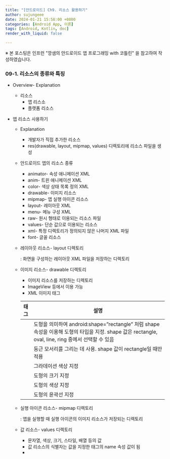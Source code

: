 ```yaml
---
title: "[안드로이드] Ch9. 리소스 활용하기"
author: sujungeee
date: 2024-01-21 15:58:00 +0800
categories: [Android App, 이론]
tags: [Android, Kotlin, doc]
render_with_liquid: false

---
```




※ 본 포스팅은 인프런 "깡샘의 안드로이드 앱 프로그래밍 with 코틀린" 을 참고하여 작성하였습니다.



### 09-1. 리소스의 종류와 특징

- Overview- Explanation

  - 리소스
    - 앱 리스소
    - 플랫폼 리소스

- 앱 리소스 사용하기

  - Explanation

    - 개발자가 직접 추가한 리소스
    - res(drawable, layout, mipmap, values) 디렉토리에 리소스 파일을 생성

  - 안드로이드 앱의 리소스 종류

    - animator- 속성 애니메이션 XML
    - anim- 트윈 애니메이션 XML
    - color- 색상 상태 목록 정의 XML
    - drawable- 이미지 리소스
    - mipmap- 앱 실행 아이콘 리소스
    - layout- 레이아웃 XML
    - menu- 메뉴 구성 XML
    - raw- 원시 형태로 이용되는 리소스 파일
    - values- 단순 값으로 이용되는 리소스
    - xml- 특정 디렉토리가 정의되지 않은 나머지 XML 파일
    - font- 글꼴 리소스

  - 레이아웃 리소스- layout 디렉토리

    : 화면을 구성하는 레이아웃 XML 파일을 저장하는 디렉토리

  - 이미지 리소스- drawable 디렉토리

    - 이미지 리소스를 저장하는 디렉토리
    - ImageView 등에서 이용 가능
    - XML 이미지 태그

    | 태그       | 설명                                                         |
    | ---------- | ------------------------------------------------------------ |
    | <shape>    | 도형을 의미하여 android:shape=”rectangle” 처럼 shape 속성을 이용해 도형의 타입을 지정. shape 값은 rectangle, oval, line, ring 중에서 선택할 수 있음 |
    | <corners>  | 둥근 모서리를 그리는 데 사용. shape 값이 rectangle일 때만 적용 |
    | <gradient> | 그라데이션 색상 지정                                         |
    | <size>     | 도형의 크기 지정                                             |
    | <solid>    | 도형의 색상 지정                                             |
    | <stroke>   | 도형의 윤곽선 지정                                           |

  - 실행 아이콘 리소스- mipmap 디렉토리

    : 앱을 실행할 때 실행 아이콘의 이미지 리소스가 저장되는 디렉토리

  - 값 리소스- values 디렉토리

    - 문자열, 색상, 크기, 스타일, 배열 등의 값
    - 값 리소스의 식별자는 값을 지정한 태그의 name 속성 값이 됨
    - <style> 로 뷰에 중복되는 속성들을 한꺼번에 지정 가능

  - 색상 리소스- color 디렉토리

    - 특정 뷰의 상태를 표현
    - 그 상태에 적용되는 색상을 등록할 때 사용

  - 글꼴 리소스- font 디렉토리

    - 글꼴 리스소스를 저장
    - TTF, OTF 파일을 저장하고, 글꼴을 적용할 뷰를 이용하면 됨

- 플랫폼 리소스 사용하기

  - Explanation
    - 플랫폼 리소스: 안드로이드 플랫폼이 제공하는 자체 리소스
    - Package - Libraries 항목
  - 코드에서 플랫폼 리소스 사용
    - android.R.drawable.alert_dark_frame
  - XML에서 플랫폼 리소스 사용
    - @android:drawable/alert_dark_frame

### 09-2. 리소스 조건 설정

- 리소스 조건 설정이란?

  - Explanation
    - 어떤 리소스를 특정 환경에서만 적용되도록 설정하는 것
  - 실행 아이콘에서의 리소스 조건 설정(mipmap)
    - res - mipmap-mdpi
    - res - mipmap-hdpi 처럼 - 뒤에 조건을 지정해주면
    - 조건에 따라 실행 아이콘을 표시
    - ic_launcher 밑에 자동 생성
  - 다른 리소스 디렉토리에서의 리소스 조건 설정
    - 표 9-4(p.247) 참고
    - 조건을 여러 개 명시하고 싶은 경우 순서에 맞춰서 나열해야 함

- 화면 회전에 대응하기

  - Explanation
    - 리소스 조건으로 화면 회전에 대응하는 UI 생성 가능
  - 과정
    - 회전에 대응하는 세로, 가로 화면을 각각 제작
    - layout 디렉토리에 있는 xml 파일은 세로 방향의 UI
    - layout-land 디렉토리에 있는 xml 파일은 가로 방향의 UI

- 국제 언어 제공하기(values - strings - strings.xml)

  - 기본이 영어고 한국어를 추가 제공

    - values 디렉토리의 strings.xml: 영어 문자열 리소스

      → values 디렉토리 이므로 name 속성을 적용

    - values-ko-rKR 디렉토리의 strings.xml: 한국어 문자열 리소스

### 09-3. 폰 크기의 호환성

- Overview- Explanation

  - 폰 크기의 호환성
    - 안드로이드 시스템 내에서 지원
    - 개발자가 직접 코드에서 구현
  - 안드로이드 기기의 크기

- 논리적인 단위 알아보기

  > dpi: dot per inch
  >
  > - 1인치 안에 있는 도트의 개수

  - 안드로이드 기기의 크기 구분

    - ldpi
    - mdpi
    - hdpi
    - xhdpi
    - xxhdpi
    - xxxhdpi

  - 논리적인 단위: 콘텐츠의 크기를 지정할 때는 dp, sp의 논리적인 단위를 사용해야 함

    - dp: 스크린의 물리적 밀도에 기반을 둔 단위(일반 크기)
    - sp: dp와 유사하며 글꼴 크기에 적용

  - 물리적인 단위: px

  - dp 사용

    - 시스템에서 기기의 dpi를 보고 크기를 조정하여 출력

    - 기기의 크기에 따라 px이 달라짐

      ex) mdpi→ 1dp = 1px

      ex) xxhdpi → 1dp = 3px

- 화면 정보 가져오기

  - 개발자가 직접 기기에 따른 크기의 호환성을 구현할 때 먼저 기기의 크기 정보를 가져와야 함
  - 기기의 크기 정보 가져오기
    - 30버전 이전: DisplayMetrics로 크기 정보 가져오기
    - 30버전 이후: WindowMetrics로 크기 정보 가져오기

  > Build.VERSION.SDK_INT: 앱이 실행되는 기기의 버전 값
  >
  > Build.VERSION_CODES.R: 안드로이드 11버전, API 레벨 30 버전

### 09-4. 메신저 앱의 인트로 화면 만들기 Do it! (실습)

> 정리
>
> - 안드로이드에서 제공하는 리소스에는 anim, animator, layout, drawable, mipmap, values, menu, raw, xml, color, font 등이 있음
> - 리소느는 res 디렉토리의 하위 디렉토리에 위치하며 지정된 디렉토리 명을 이용해야 함
> - values 디렉토리의 리소스들은 파일명으로 식별되지 않고 파일의 태그에 등록한 name 속성 값으로 식별됨
> - 리소스 디텍토리명에 - 를 추가해 디렉토리의 리소스를 어떤 환경에서 이용해야 하는지 조건을 명시할 수 있음
> - dp, sp 등의 논리적인 단위를 이용하면 시스템에서 크기를 늘리거나 줄임
